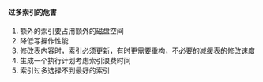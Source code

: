 #### 过多索引的危害

1. 额外的索引要占用额外的磁盘空间
2. 降低写操作性能
3. 修改表内容时，索引必须更新，有时更需要重构，不必要的减缓表的修改速度
4. 生成一个执行计划考虑索引浪费时间
5. 索引过多选择不到最好的索引